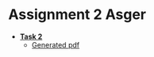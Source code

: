 # Assignment 2 Asger
* **[Task 2](https://github.com/Hold-Krykke-BA/Undervisning-og-Formidling/tree/main/Assignment2_LaTeX/Asger/Task2)**
  * [Generated pdf](https://github.com/Hold-Krykke-BA/Undervisning-og-Formidling/blob/main/Assignment2_LaTeX/Asger/Task2/Latex_Assignment.pdf) 
